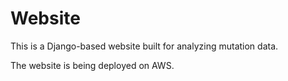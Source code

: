
# Website

This is a Django-based website built for analyzing mutation data.

The website is being deployed on AWS.
